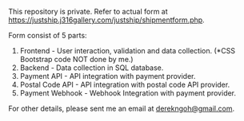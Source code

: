 This repository is private. Refer to actual form at https://justship.j316gallery.com/justship/shipmentform.php.

Form consist of 5 parts:

1. Frontend - User interaction, validation and data collection. (*CSS Bootstrap code NOT done by me.)
2. Backend - Data collection in SQL database.
3. Payment API - API integration with payment provider.
4. Postal Code API - API integration with postal code API provider.
5. Payment Webhook - Webhook Integration with payment provider.

For other details, please sent me an email at derekngoh@gmail.com.